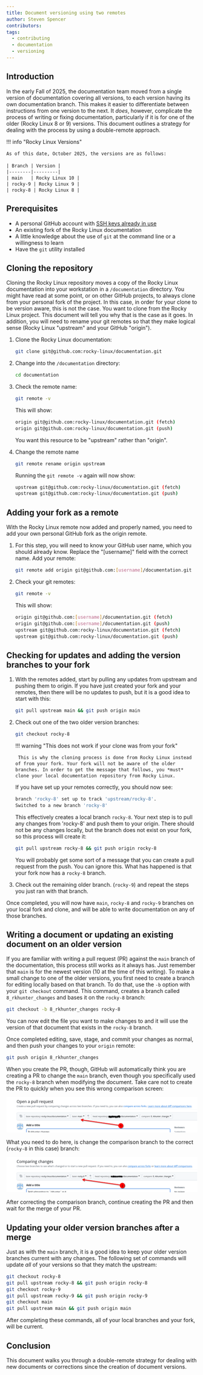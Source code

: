 ```yaml
---
title: Document versioning using two remotes 
author: Steven Spencer
contributors:
tags:
  - contributing
  - documentation
  - versioning
---
```


## Introduction

In the early Fall of 2025, the documentation team moved from a single version of documentation covering all versions, to each version having its own documentation branch. This makes it easier to differentiate between instructions from one version to the next. It *does*, however, complicate the process of writing or fixing documentation, particularly if it is for one of the older (Rocky Linux 8 or 9) versions. This document outlines a strategy for dealing with the process by using a double-remote approach.

!!! info "Rocky Linux Versions"

    As of this date, October 2025, the versions are as follows:

    | Branch | Version |
    |--------|---------|
    | main   | Rocky Linux 10 |
    | rocky-9 | Rocky Linux 9 |
    | rocky-8 | Rocky Linux 8 |

## Prerequisites

* A personal GitHub account with [SSH keys already in use](https://docs.github.com/en/authentication/connecting-to-github-with-ssh/adding-a-new-ssh-key-to-your-github-account)
* An existing fork of the Rocky Linux documentation
* A little knowledge about the use of `git` at the command line or a willingness to learn
* Have the `git` utility installed

## Cloning the repository

Cloning the Rocky Linux repository moves a copy of the Rocky Linux documentation into your workstation in a `/documentation` directory. You might have read at some point, or on other GitHub projects, to always clone from your personal fork of the project. In this case, in order for your clone to be version aware, this is not the case. You want to clone from the Rocky Linux project. This document will tell you why that is the case as it goes. In addition, you will need to rename your git remotes so that they make logical sense (Rocky Linux "upstream" and your GitHub "origin").

1. Clone the Rocky Linux documentation:

    ```bash
    git clone git@github.com:rocky-linux/documentation.git
    ```

2. Change into the `/documentation` directory:

    ```bash
    cd documentation
    ```

3. Check the remote name:

    ```bash
    git remote -v
    ```

    This will show:

    ```bash
    origin git@github.com:rocky-linux/documentation.git (fetch)
    origin git@github.com:rocky-linux/documentation.git (push)
    ```

    You want this resource to be "upstream" rather than "origin".

4. Change the remote name

    ```bash
    git remote rename origin upstream
    ```

    Running the `git remote -v` again will now show:

    ```bash
    upstream git@github.com:rocky-linux/documentation.git (fetch)
    upstream git@github.com:rocky-linux/documentation.git (push)

    ```

## Adding your fork as a remote

With the Rocky Linux remote now added and properly named, you need to add your own personal GitHub fork as the origin remote.

1. For this step, you will need to know your GitHub user name, which you should already know. Replace the "[username]" field with the correct name. Add your remote:

    ```bash
    git remote add origin git@github.com:[username]/documentation.git
    ```

2. Check your git remotes:

    ```bash
    git remote -v
    ```

    This will show:

    ```bash
    origin git@github.com:[username]/documentation.git (fetch)
    origin git@github.com:[username]/documentation.git (push)
    upstream git@github.com:rocky-linux/documentation.git (fetch)
    upstream git@github.com:rocky-linux/documentation.git (push)
    ```

## Checking for updates and adding the version branches to your fork

1. With the remotes added, start by pulling any updates from upstream and pushing them to origin. If you have just created your fork and your remotes, then there will be no updates to push, but it is a good idea to start with this:

    ```bash
    git pull upstream main && git push origin main
    ```

2. Check out one of the two older version branches:

    ```bash
    git checkout rocky-8
    ```

    !!! warning "This does not work if your clone was from your fork"

        This is why the cloning process is done from Rocky Linux instead of from your fork. Your fork will not be aware of the older branches. In order to get the message that follows, you *must* clone your local documentation repository from Rocky Linux. 

    If you have set up your remotes correctly, you should now see:

    ```bash
    branch 'rocky-8' set up to track 'upstream/rocky-8'.
    Switched to a new branch 'rocky-8'
    ```

    This effectively creates a local branch `rocky-8`. Your next step is to pull any changes from 'rocky-8' and push them to your origin. There should not be any changes locally, but the branch does not exist on your fork, so this process will create it:

    ```bash
    git pull upstream rocky-8 && git push origin rocky-8
    ```

    You will probably get some sort of a message that you can create a pull request from the push. You can ignore this. What has happened is that your fork now has a `rocky-8` branch.

3. Check out the remaining older branch. (`rocky-9`) and repeat the steps you just ran with that branch.

Once completed, you will now have `main`, `rocky-8` and `rocky-9` branches on your local fork and clone, and will be able to write documentation on any of those branches.

## Writing a document or updating an existing document on an older version

If you are familiar with writing a pull request (PR) against the `main` branch of the documentation, this process still works as it always has. Just remember that `main` is for the newest version (10 at the time of this writing). To make a small change to one of the older versions, you first need to create a branch for editing locally based on that branch. To do that, use the `-b` option with your `git checkout` command. This command, creates a branch called `8_rkhunter_changes` and bases it on the `rocky-8` branch:

```bash
git checkout -b 8_rkhunter_changes rocky-8
```

You can now edit the file you want to make changes to and it will use the version of that document that exists in the `rocky-8` branch.

Once completed editing, save, stage, and commit your changes as normal, and then push your changes to your `origin` remote:

```bash
git push origin 8_rkhunter_changes
```

When you create the PR, though, GitHub will automatically think you are creating a PR to change the `main` branch, even though you specifically used the `rocky-8` branch when modifying the document. Take care not to create the PR to quickly when you see this wrong comparison screen:

![Wrong comparison](../images/incorrect_comparison_branchb_blur.png)

What you need to do here, is change the comparison branch to the correct (`rocky-8` in this case) branch:

![Right comparison](../images/correct_comparison_branch_blur.png)

After correcting the comparison branch, continue creating the PR and then wait for the merge of your PR.

## Updating your older version branches after a merge

Just as with the `main` branch, it is a good idea to keep your older version branches current with any changes. The following set of commands will update *all* of your versions so that they match the upstream:

```bash
git checkout rocky-8
git pull upstream rocky-8 && git push origin rocky-8
git checkout rocky-9
git pull upstream rocky-9 && git push origin rocky-9
git checkout main
git pull upstream main && git push origin main
```

After completing these commands, all of your local branches and your fork, will be current.

## Conclusion

This document walks you through a double-remote strategy for dealing with new documents or corrections since the creation of document versions.
